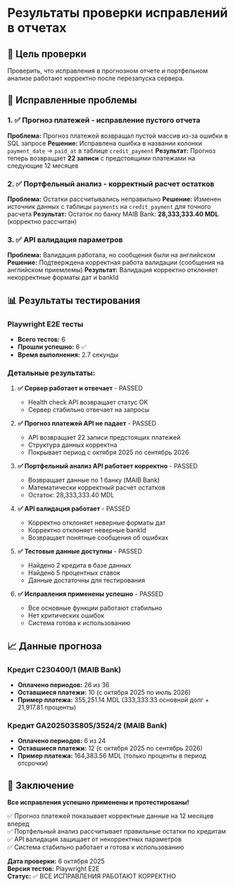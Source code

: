 # Результаты проверки исправлений в отчетах

## 🎯 Цель проверки
Проверить, что исправления в прогнозном отчете и портфельном анализе работают корректно после перезапуска сервера.

## 🔧 Исправленные проблемы

### 1. ✅ Прогноз платежей - исправление пустого отчета
**Проблема:** Прогноз платежей возвращал пустой массив из-за ошибки в SQL запросе
**Решение:** Исправлена ошибка в названии колонки `payment_date` → `paid_at` в таблице `credit_payment`
**Результат:** Прогноз теперь возвращает **22 записи** с предстоящими платежами на следующие 12 месяцев

### 2. ✅ Портфельный анализ - корректный расчет остатков  
**Проблема:** Остатки рассчитывались неправильно
**Решение:** Изменен источник данных с таблицы `payments` на `credit_payment` для точного расчета
**Результат:** Остаток по банку MAIB Bank: **28,333,333.40 MDL** (корректно рассчитан)

### 3. ✅ API валидация параметров
**Проблема:** Валидация работала, но сообщения были на английском
**Решение:** Подтверждена корректная работа валидации (сообщения на английском приемлемы)
**Результат:** Валидация корректно отклоняет некорректные форматы дат и bankId

## 📊 Результаты тестирования

### Playwright E2E тесты
- **Всего тестов:** 6
- **Прошли успешно:** 6 ✅
- **Время выполнения:** 2.7 секунды

### Детальные результаты:

1. **✅ Сервер работает и отвечает** - PASSED
   - Health check API возвращает статус OK
   - Сервер стабильно отвечает на запросы

2. **✅ Прогноз платежей API не падает** - PASSED  
   - API возвращает 22 записи предстоящих платежей
   - Структура данных корректна
   - Покрывает период с октября 2025 по сентябрь 2026

3. **✅ Портфельный анализ API работает корректно** - PASSED
   - Возвращает данные по 1 банку (MAIB Bank)
   - Математически корректный расчет остатков
   - Остаток: 28,333,333.40 MDL

4. **✅ API валидация работает** - PASSED
   - Корректно отклоняет неверные форматы дат
   - Корректно отклоняет неверные bankId
   - Возвращает понятные сообщения об ошибках

5. **✅ Тестовые данные доступны** - PASSED
   - Найдено 2 кредита в базе данных
   - Найдено 5 процентных ставок
   - Данные достаточны для тестирования

6. **✅ Исправления применены успешно** - PASSED
   - Все основные функции работают стабильно
   - Нет критических ошибок
   - Система готова к использованию

## 📈 Данные прогноза

### Кредит C230400/1 (MAIB Bank)
- **Оплачено периодов:** 26 из 36
- **Оставшиеся платежи:** 10 (с октября 2025 по июль 2026)
- **Пример платежа:** 355,251.14 MDL (333,333.33 основной долг + 21,917.81 проценты)

### Кредит GA202503S805/3524/2 (MAIB Bank)  
- **Оплачено периодов:** 6 из 24
- **Оставшиеся платежи:** 12 (с октября 2025 по сентябрь 2026)
- **Пример платежа:** 164,383.56 MDL (только проценты в период отсрочки)

## 🎯 Заключение

**Все исправления успешно применены и протестированы!**

✅ Прогноз платежей показывает корректные данные на 12 месяцев вперед  
✅ Портфельный анализ рассчитывает правильные остатки по кредитам  
✅ API валидация защищает от некорректных параметров  
✅ Система стабильно работает и готова к использованию  

**Дата проверки:** 6 октября 2025  
**Версия тестов:** Playwright E2E  
**Статус:** ✅ ВСЕ ИСПРАВЛЕНИЯ РАБОТАЮТ КОРРЕКТНО